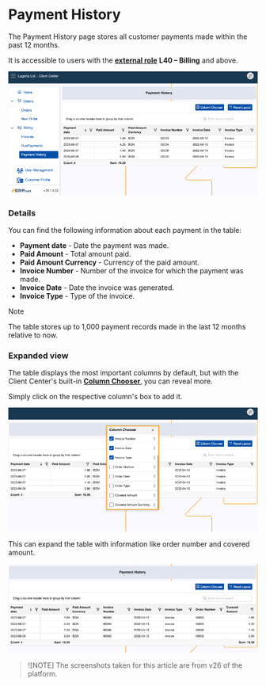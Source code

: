 # Payment History

The Payment History page stores all customer payments made within the past 12 months.

It is accessible to users with the **[external role](/modules/crm/sales/customers/external-access.md#roles)** **L40 – Billing** and above.

![pictures](pictures/payment_history_panel.png)

### Details

You can find the following information about each payment in the table:

- **Payment date** - Date the payment was made.
- **Paid Amount** - Total amount paid.
- **Paid Amount Currency** - Currency of the paid amount.
- **Invoice Number** - Number of the invoice for which the payment was made.
- **Invoice Date** - Date the invoice was generated.
- **Invoice Type** - Type of the invoice.

> [!NOTE]
>
> The table stores up to 1,000 payment records made in the last 12 months relative to now.

### Expanded view

The table displays the most important columns by default, but with the Client Center's built-in **[Column Chooser](../grid-control.md#column-chooser)**, you can reveal more.

Simply click on the respective column's box to add it.

![pictures](pictures/payment_history_columns.png)

This can expand the table with information like order number and covered amount.

![pictures](pictures/payment_history_expanded.png)

> ![NOTE]
> The screenshots taken for this article are from v26 of the platform.
> 
